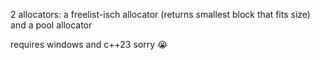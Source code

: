 2 allocators:
a freelist-isch allocator (returns smallest block that fits size) and a pool allocator

requires windows and c++23 sorry :sob:
